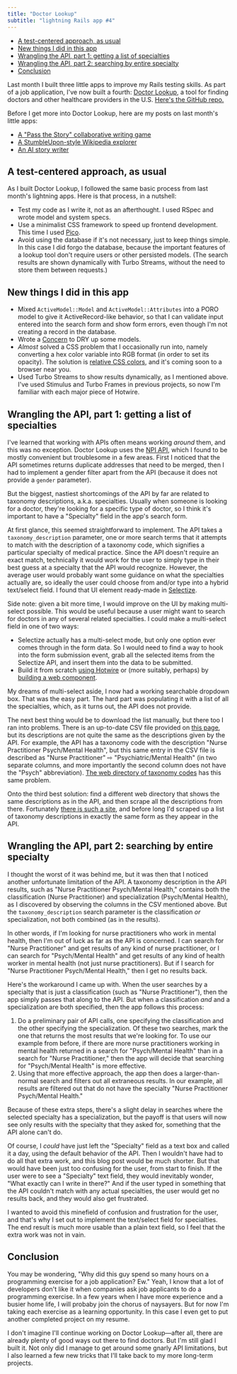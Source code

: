 ```yaml
---
title: "Doctor Lookup"
subtitle: "lightning Rails app #4"
---
```


- [A test-centered approach, as usual](#a-test-centered-approach-as-usual)
- [New things I did in this app](#new-things-i-did-in-this-app)
- [Wrangling the API, part 1: getting a list of specialties](#wrangling-the-api-part-1-getting-a-list-of-specialties)
- [Wrangling the API, part 2: searching by entire specialty](#wrangling-the-api-part-2-searching-by-entire-specialty)
- [Conclusion](#conclusion)

Last month I built three little apps to improve my Rails testing skills. As part of a job application, I've now built a fourth: [Doctor Lookup](https://doctorlookup.herokuapp.com/), a tool for finding doctors and other healthcare providers in the U.S. [Here's the GitHub repo.](https://github.com/fpsvogel/doctorlookup)

Before I get more into Doctor Lookup, here are my posts on last month's little apps:

- [A "Pass the Story" collaborative writing game](/posts/2021/pass-the-story-collaborative-writing-game)
- [A StumbleUpon-style Wikipedia explorer](/posts/2021/wikipedia-explorer-discover-articles-like-stumbleupon)
- [An AI story writer](/posts/2021/gpt3-ai-story-writer)

## A test-centered approach, as usual

As I built Doctor Lookup, I followed the same basic process from last month's lightning apps. Here is that process, in a nutshell:

- Test my code as I write it, not as an afterthought. I used RSpec and wrote model and system specs.
- Use a minimalist CSS framework to speed up frontend development. This time I used [Pico](https://picocss.com/).
- Avoid using the database if it's not necessary, just to keep things simple. In this case I did forgo the database, because the important features of a lookup tool don't require users or other persisted models. (The search results are shown dynamically with Turbo Streams, without the need to store them between requests.)

## New things I did in this app

- Mixed `ActiveModel::Model` and `ActiveModel::Attributes` into a PORO model to give it ActiveRecord-like behavior, so that I can validate input entered into the search form and show form errors, even though I'm not creating a record in the database.
- Wrote a [Concern](https://api.rubyonrails.org/classes/ActiveSupport/Concern.html) to DRY up some models.
- *Almost* solved a CSS problem that I occasionally run into, namely converting a hex color variable into RGB format (in order to set its opacity). The solution is [relative CSS colors](https://blog.jim-nielsen.com/2021/css-relative-colors), and it's coming soon to a browser near you.
- Used Turbo Streams to show results dynamically, as I mentioned above. I've used Stimulus and Turbo Frames in previous projects, so now I'm familiar with each major piece of Hotwire.

## Wrangling the API, part 1: getting a list of specialties

I've learned that working with APIs often means working *around* them, and this was no exception. Doctor Lookup uses the [NPI API](https://npiregistry.cms.hhs.gov/registry/help-api), which I found to be mostly convenient but troublesome in a few areas. First I noticed that the API sometimes returns duplicate addresses that need to be merged, then I had to implement a gender filter apart from the API (because it does not provide a `gender` parameter).

But the biggest, nastiest shortcomings of the API by far are related to taxonomy descriptions, a.k.a. specialties. Usually when someone is looking for a doctor, they're looking for a specific type of doctor, so I think it's important to have a "Specialty" field in the app's search form.

At first glance, this seemed straightforward to implement. The API takes a `taxonomy_description` parameter, one or more search terms that it attempts to match with the description of a taxonomy code, which signifies a particular specialty of medical practice. Since the API doesn't require an exact match, technically it would work for the user to simply type in their best guess at a specialty that the API would recognize. However, the average user would probably want some guidance on what the specialties actually are, so ideally the user could choose from and/or type into a hybrid text/select field. I found that UI element ready-made in [Selectize](https://selectize.dev/demos/2015/01/01/single-item-select/).

Side note: given a bit more time, I would improve on the UI by making multi-select possible. This would be useful because a user might want to search for doctors in any of several related specialties. I could make a multi-select field in one of two ways:

- Selectize actually has a multi-select mode, but only one option ever comes through in the form data. So I would need to find a way to hook into the form submission event, grab all the selected items from the Selectize API, and insert them into the data to be submitted.
- Build it from scratch [using Hotwire](https://thoughtbot.com/blog/hotwire-typeahead-searching) or (more suitably, perhaps) by [building a web component](https://www.fullstackruby.dev/fullstack-development/2022/01/04/how-ruby-web-components-work-together/).

My dreams of multi-select aside, I now had a working searchable dropdown box. That was the easy part. The hard part was populating it with a list of all the specialties, which, as it turns out, the API does not provide.

The next best thing would be to download the list manually, but there too I ran into problems. There is an up-to-date CSV file provided on [this page](https://nucc.org/index.php/code-sets-mainmenu-41/provider-taxonomy-mainmenu-40/csv-mainmenu-57), but its descriptions are not quite the same as the descriptions given by the API. For example, the API has a taxonomy code with the description "Nurse Practitioner Psych/Mental Health", but this same entry in the CSV file is described as "Nurse Practitioner" ⇨ "Psychiatric/Mental Health" (in two separate columns, and more importantly the second column does not have the "Psych" abbreviation). [The web directory of taxonomy codes](https://taxonomy.nucc.org/) has this same problem.

Onto the third best solution: find a different web directory that shows the same descriptions as in the API, and then scrape all the descriptions from there. Fortunately [there is such a site](https://opennpi.com/taxonomy/363LP0808X), and before long I'd scraped up a list of taxonomy descriptions in exactly the same form as they appear in the API.

## Wrangling the API, part 2: searching by entire specialty

I thought the worst of it was behind me, but it was then that I noticed another unfortunate limitation of the API. A taxonomy description in the API results, such as "Nurse Practitioner Psych/Mental Health," contains both the classification (Nurse Practitioner) and specialization (Psych/Mental Health), as I discovered by observing the columns in the CSV mentioned above. But the `taxonomy_description` search parameter is the classification *or* specialization, not both combined (as in the results).

In other words, if I'm looking for nurse practitioners who work in mental health, then I'm out of luck as far as the API is concerned. I can search for "Nurse Practitioner" and get results of any kind of nurse practitioner, or I can search for "Psych/Mental Health" and get results of any kind of health worker in mental health (not just nurse practitioners). But if I search for "Nurse Practitioner Psych/Mental Health," then I get no results back.

Here's the workaround I came up with. When the user searches by a specialty that is just a classification (such as "Nurse Practitioner"), then the app simply passes that along to the API. But when a classification *and* and a specialization are both specified, then the app follows this process:

1. Do a preliminary pair of API calls, one specifying the classification and the other specifying the specialization. Of these two searches, mark the one that returns the most results that we're looking for. To use our example from before, if there are more nurse practitioners working in mental health returned in a search for "Psych/Mental Health" than in a search for "Nurse Practitioner," then the app will decide that searching for "Psych/Mental Health" is more effective.
2. Using that more effective approach, the app then does a larger-than-normal search and filters out all extraneous results. In our example, all results are filtered out that do not have the specialty "Nurse Practitioner Psych/Mental Health."

Because of these extra steps, there's a slight delay in searches where the selected specialty has a specialization, but the payoff is that users will now see only results with the specialty that they asked for, something that the API alone can't do.

Of course, I *could* have just left the "Specialty" field as a text box and called it a day, using the default behavior of the API. Then I wouldn't have had to do all that extra work, and this blog post would be much shorter. But that would have been just too confusing for the user, from start to finish. If the user were to see a "Specialty" text field, they would inevitably wonder, "What exactly can I write in there?" And if the user typed in something that the API couldn't match with any actual specialties, the user would get no results back, and they would also get frustrated.

I wanted to avoid this minefield of confusion and frustration for the user, and that's why I set out to implement the text/select field for specialties. The end result is much more usable than a plain text field, so I feel that the extra work was not in vain.

## Conclusion

You may be wondering, "Why did this guy spend so many hours on a programming exercise for a job application? Ew." Yeah, I know that a lot of developers don't like it when companies ask job applicants to do a programming exercise. In a few years when I have more experience and a busier home life, I will probaby join the chorus of naysayers. But for now I'm taking each exercise as a learning opportunity. In this case I even get to put another completed project on my resume.

I don't imagine I'll continue working on Doctor Lookup—after all, there are already plenty of good ways out there to find doctors. But I'm still glad I built it. Not only did I manage to get around some gnarly API limitations, but I also learned a few new tricks that I'll take back to my more long-term projects.
